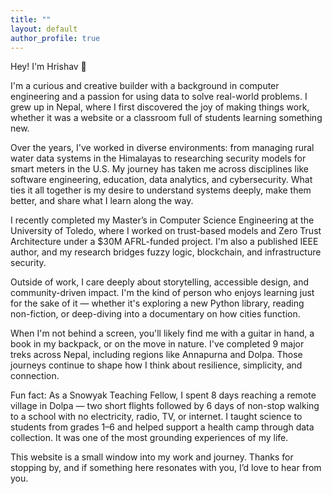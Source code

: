 ```yaml
---
title: ""
layout: default
author_profile: true
---
```


Hey! I'm Hrishav 👋

I'm a curious and creative builder with a background in computer engineering and a passion for using data to solve real-world problems. I grew up in Nepal, where I first discovered the joy of making things work, whether it was a website or a classroom full of students learning something new.

Over the years, I've worked in diverse environments: from managing rural water data systems in the Himalayas to researching security models for smart meters in the U.S. My journey has taken me across disciplines like software engineering, education, data analytics, and cybersecurity. What ties it all together is my desire to understand systems deeply, make them better, and share what I learn along the way.

I recently completed my Master’s in Computer Science Engineering at the University of Toledo, where I worked on trust-based models and Zero Trust Architecture under a $30M AFRL-funded project. I'm also a published IEEE author, and my research bridges fuzzy logic, blockchain, and infrastructure security.

Outside of work, I care deeply about storytelling, accessible design, and community-driven impact. I'm the kind of person who enjoys learning just for the sake of it — whether it's exploring a new Python library, reading non-fiction, or deep-diving into a documentary on how cities function.

When I'm not behind a screen, you'll likely find me with a guitar in hand, a book in my backpack, or on the move in nature. I've completed 9 major treks across Nepal, including regions like Annapurna and Dolpa. Those journeys continue to shape how I think about resilience, simplicity, and connection.

Fun fact: As a Snowyak Teaching Fellow, I spent 8 days reaching a remote village in Dolpa — two short flights followed by 6 days of non-stop walking to a school with no electricity, radio, TV, or internet. I taught science to students from grades 1–6 and helped support a health camp through data collection. It was one of the most grounding experiences of my life.

This website is a small window into my work and journey. Thanks for stopping by, and if something here resonates with you, I’d love to hear from you.
